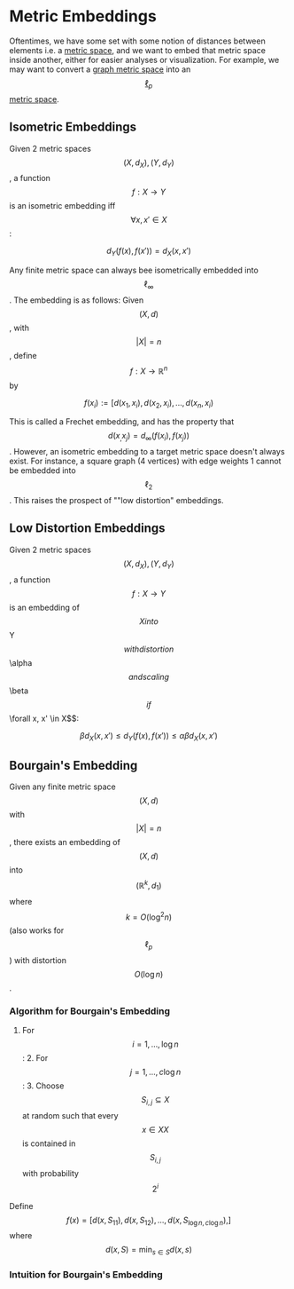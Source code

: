 # Metric Embeddings

Oftentimes, we have some set with some notion of distances between elements i.e. a [metric space](../functional_analysis/metric_space.md),
and we want to embed that metric space inside another, either for easier analyses or visualization.
For example, we may want to convert a [graph metric space](../functional_analysis/metric_space.md#graph-metric-spaces)
into an [$$\ell_p$$ metric space](../functional_analysis/lp_spaces.md).

## Isometric Embeddings

Given 2 metric spaces $$(X, d_X), (Y, d_Y)$$, a function $$f: X \rightarrow Y$$
is an isometric embedding iff $$\forall x, x' \in X$$:

$$d_Y(f(x), f(x')) = d_X(x, x')$$

Any finite metric space can always bee isometrically embedded into $$\ell_{\infty}$$.
The embedding is as follows: Given $$(X, d)$$, with $$|X| = n$$, define $$f: X \rightarrow \mathbb{R}^n$$
by

$$f(x_i) := [d(x_1, x_i), d(x_2, x_i), ..., d(x_n, x_i)$$

This is called a Frechet embedding, and has the property that $$d(x_, x_j) = d_{\infty}(f(x_i), f(x_j))$$.
However, an isometric embedding to a target metric space doesn't always exist. For instance, a square graph (4 vertices) with edge
weights 1 cannot be embedded into $$\ell_2$$. This raises the prospect of ""low distortion" embeddings.

## Low Distortion Embeddings

Given 2 metric spaces $$(X, d_X), (Y, d_Y)$$, a function $$f: X \rightarrow Y$$
is an embedding of $$X into $$Y $$ with distortion $$\alpha$$ and scaling $$\beta$$ 
if $$\forall x, x' \in X$$:

$$\beta d_X(x, x') \leq d_Y(f(x), f(x')) \leq \alpha \beta d_X(x, x')$$

## Bourgain's Embedding

Given any finite metric space $$(X, d)$$ with $$|X| = n$$, there exists an embedding of 
$$(X, d)$$ into $$(\mathbb{R}^k, d_1)$$ where $$k = O(\log^2 n)$$ (also works for $$\ell_p$$)
with distortion $$O(\log n)$$.

### Algorithm for Bourgain's Embedding

1. For $$i = 1, ..., \log n$$:
   2. For $$j = 1, ..., c \log n$$:
      3. Choose $$S_{i, j} \subseteq X$$ at random such that every $$x \in XX$$ is contained in 
         $$S_{i,j}$$ with probability $$2^{i}$$

Define $$f(x) = [d(x, S_{11}), d(x, S_{12}),..., d(x, S_{\log n, c\log n}),]$$ where
$$d(x, S) = \min_{s \in S} d(x, s)$$

### Intuition for Bourgain's Embedding


